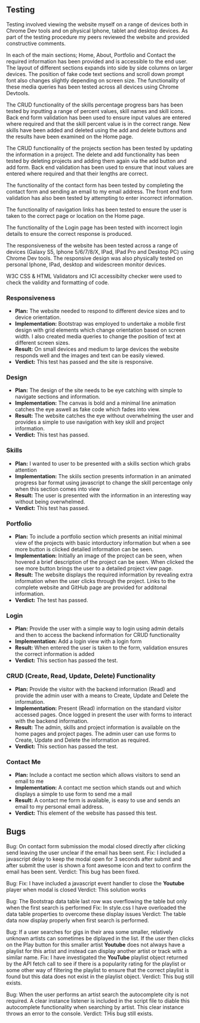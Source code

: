 ## Testing
Testing involved viewing the website myself on a range of devices both in Chrome Dev tools and on physical Iphone, tablet and desktop devices.
As part of the testing procedure my peers reviewed the website and provided constructive comments.

In each of the main sections; Home, About, Portfolio and Contact the required information has been provided and is accessible to the end user.
The layout of different sections expands into side by side columns on larger devices.
The position of fake code text sections and scroll down prompt font also changes slightly depending on screen size.
The functionality of these media queries has been tested across all devices using Chrome Devtools.

The CRUD functionality of the skills percentage progress bars has been tested by inputting a range of percent values, skill names and skill icons.
Back end form validation has been used to ensure input values are entered where required and that the skill percent value is in the correct range.
New skills have been added and deleted using the add and delete buttons and the results have been examined on the Home page.

The CRUD functionality of the projects section has been tested by updating the information in a project.
The delete and add functionality has been tested by deleting projects and adding them again via the add button and add form.
Back end validation has been used to ensure that inout values are entered where required and that their lengths are correct.

The functionality of the contact form has been tested by completing the contact form and sending an email to my email address.
The front end form validation has also been tested by attempting to enter incorrect information.

The functionality of navigation links has been tested to ensure the user is taken to the correct page or location on the Home page.

The functionality of the Login page has been tested with incorrect login details to ensure the correct response is produced.

The responsiveness of the website has been tested across a range of devices (Galaxy S5, Iphone 5/6/7/8/X, IPad, IPad Pro and Desktop PC) using Chrome Dev tools.
The responsive design was also physically tested on personal Iphone, IPad, desktop and widescreen monitor devices.

W3C CSS & HTML Validators and ICI accessibilty checker were used to check the validity and formatting of code.

### Responsiveness
* **Plan:** The website needed to respond to different device sizes and to device orientation.
* **Implementation:** Bootstrap was employed to undertake a mobile first design with grid elements which change orientation based on screen width. I also created media queries to change the position of text at different screen sizes.
* **Result:** On small devices and medium to large devices the website responds well and the images and text can be easily viewed.
* **Verdict:** This test has passed and the site is responsive.

### Design
* **Plan:** The design of the site needs to be eye catching with simple to navigate sections and information.
* **Implementation:** The canvas is bold and a minimal line animation catches the eye aswell as fake code which fades into view.
* **Result:** The website catches the eye without overwhelming the user and provides a simple to use navigation with key skill and project information.
* **Verdict:** This test has passed.

### Skills
* **Plan:** I wanted to user to be presented with a skills section which grabs attention
* **Implementation:** The skiils section presents information in an animated progress bar format using javascript to change the skill percentage only when this section comes into view
* **Result:** The user is presented with the information in an interesting way without being overwhelmed.
* **Verdict:** This test has passed.

### Portfolio
* **Plan:** To include a portfolio section which presents an initial minimal view of the projects with basic intorductory information but when a see more button is clicked detailed information can be seen.
* **Implementation:** Initially an image of the project can be seen, when hovered a brief description of the project can be seen. When clicked the see more button brings the user to a detailed project view page.
* **Result:** The website displays the required information by revealing extra information when the user clicks through the project. Links to the complete website and GitHub page are provided for additonal information.
* **Verdict:** The test has passed.

### Login
* **Plan:** Provide the user with a simple way to login using admin details and then to access the backend information for CRUD functionality
* **Implementation:** Add a login view with a login form
* **Result:** When entered the user is taken to the form, validation ensures the correct information is added
* **Verdict:** This section has passed the test.

### CRUD (Create, Read, Update, Delete) Functionality
* **Plan:** Provide the visitor with the backend information (Read) and provide the admin user with a means to Create, Update and Delete the information.
* **Implementation:** Present (Read) information on the standard visitor accessed pages. Once logged in present the user with forms to interact with the backend information.
* **Result:** The admin, skills and project information is available on the home pages and project pages. The admin user can use forms to Create, Update and Delete the information as required.
* **Verdict:** This section has passed the test.

### Contact Me
* **Plan:** Include a contact me section which allows visitors to send an email to me
* **Implementation:** A contact me section which stands out and which displays a simple to use form to send me a mail
* **Result:** A contact me form is available, is easy to use and sends an email to my personal email address.
* **Verdict:** This element of the website has passed this test.

## Bugs
Bug: On contact form submission the modal closed directly after clicking send leaving the user unclear if the email has been sent.
Fix: I included a javascript delay to keep the modal open for 3 seconds after submit and after submit the user is shown a font awesome icon and text to confirm the email has been sent.
Verdict: This bug has been fixed.

Bug: 
Fix: I have included a javascript event handler to close the **Youtube** player when modal is closed
Verdict: This solution works

Bug: The Bootstrap data table last row was overflowing the table but only when the first search is performed
Fix: In style.css I have overloaded the data table properties to overcome these display issues
Verdict: The table data now display properly when first search is performed.

Bug: If a user searches for gigs in their area some smaller, relatively unknown artists can sometimes be diplayed in the list.
If the user then clicks on the Play button for this smaller artist **Youtube** does not always have a playlist for this artist and instead can display
another artist or track with a similar name.
Fix: I have investigated the **YouTube** playlist object returned by the API fetch call to see if there is a popularity rating for the playlist or some other
way of filtering the playlist to ensure that the correct playlist is found but this data does not exist in the playlist object.
Verdict: This bug still exists.

Bug: When the user performs an artist search the autocomplete city is not required. A clear instance listener is included in the script file to diable this autocomplete functionality
when searching by artist. This clear instance throws an error to the console.
Verdict: THis bug still exists.